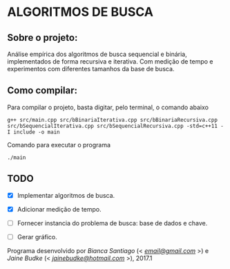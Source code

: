 # ALGORITMOS DE BUSCA


## Sobre o projeto:

Análise empírica dos algoritmos de busca sequencial e binária, implementados de forma recursiva e iterativa. Com medição de tempo e experimentos com diferentes tamanhos da base de busca.
        
        
## Como compilar:

Para compilar o projeto, basta digitar, pelo terminal, o comando abaixo

    g++ src/main.cpp src/bBinariaIterativa.cpp src/bBinariaRecursiva.cpp src/bSequencialIterativa.cpp src/bSequencialRecursiva.cpp -std=c++11 -I include -o main
    

Comando para executar o programa
    
    ./main


## TODO

- [X] Implementar algoritmos de busca.
- [X] Adicionar medição de tempo.
- [ ] Fornecer instancia do problema de busca: base de dados e chave.
- [ ] Gerar gráfico.



Programa desenvolvido por _Bianca Santiago_ (< *email@gmail.com* >) e _Jaine Budke_ (< *jainebudke@hotmail.com* >), 2017.1
